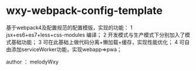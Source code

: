 # wxy-webpack-config-template

基于webpack4及配置规范的配置模版，实现的功能： 
1 jsx+es6+es7+less+css-modules 编译；
2 开发模式与生产模式下分别加入了模式基础功能；
3 可在此基础上做代码分离+懒加载+缓存，实现性能优化；
4 可自由添加serviceWorker功能，实现webapp=>pwa；



author ： melodyWxy